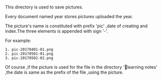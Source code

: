 This directory is used to save pictures.

Every document named year stores pictures uploaded the year.

The picture's name is constituted with prefix 'pic' ,date of creating and index.The three elements is appended with sign '-'.

For example:

	1. pic-20170401-01.png
	2. pic-20170501-01.png
	3. pic-20170502-02.png

Of course ,if the picture is used for the file in the directory 'learning notes' ,the date is same as the prefix of the file ,using the picture. 